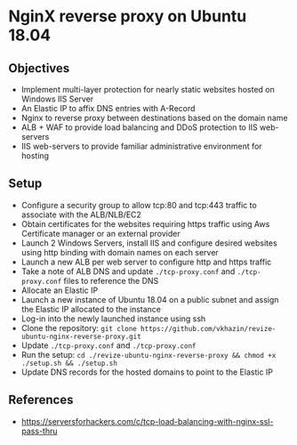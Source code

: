 # NginX reverse proxy on Ubuntu 18.04

## Objectives

* Implement multi-layer protection for nearly static websites hosted on Windows IIS Server
* An Elastic IP to affix DNS entries with A-Record
* Nginx to reverse proxy between destinations based on the domain name
* ALB + WAF to provide load balancing and DDoS protection to IIS web-servers
* IIS web-servers to provide familiar administrative environment for hosting

## Setup

* Configure a security group to allow tcp:80 and tcp:443 traffic to associate with the ALB/NLB/EC2
* Obtain certificates for the websites requiring https traffic using Aws Certificate manager or an external provider
* Launch 2 Windows Servers, install IIS and configure desired websites using http binding with domain names on each server
* Launch a new ALB per web server to configure http and https traffic
* Take a note of ALB DNS and update `./tcp-proxy.conf` and `./tcp-proxy.conf` files to reference the DNS
* Allocate an Elastic IP
* Launch a new instance of Ubuntu 18.04 on a public subnet and assign the Elastic IP allocated to the instance
* Log-in into the newly launched instance using ssh
* Clone the repository: `git clone https://github.com/vkhazin/revize-ubuntu-nginx-reverse-proxy.git`
* Update `./tcp-proxy.conf` and `./tcp-proxy.conf`
* Run the setup: `cd ./revize-ubuntu-nginx-reverse-proxy && chmod +x ./setup.sh && ./setup.sh`
* Update DNS records for the hosted domains to point to the Elastic IP

## References

* https://serversforhackers.com/c/tcp-load-balancing-with-nginx-ssl-pass-thru